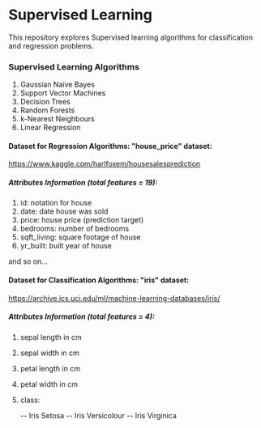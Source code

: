 # Supervised Learning
This repository explores Supervised learning algorithms for classification and regression problems.

### Supervised Learning Algorithms
1. Gaussian Naive Bayes
2. Support Vector Machines
3. Decision Trees
4. Random Forests
5. k-Nearest Neighbours
6. Linear Regression


#### Dataset for Regression Algorithms: "house_price" dataset:
https://www.kaggle.com/harlfoxem/housesalesprediction

##### Attributes Information (total features = 19):
   1. id: notation for house
   2. date: date house was sold
   3. price: house price (prediction target)
   4. bedrooms: number of bedrooms
   5. sqft_living: square footage of house
   6. yr_built: built year of house
   
   and so on...
   
#### Dataset for Classification Algorithms: "iris" dataset:
https://archive.ics.uci.edu/ml/machine-learning-databases/iris/

##### Attributes Information (total features = 4):
   1. sepal length in cm
   2. sepal width in cm
   3. petal length in cm
   4. petal width in cm
   5. class: 
   
    
      -- Iris Setosa
      -- Iris Versicolour
      -- Iris Virginica
      